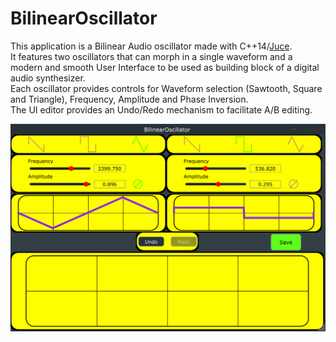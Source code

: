# BilinearOscillator

This application is a Bilinear Audio oscillator made with C++14/[Juce](https://juce.com/).  
It features two oscillators that can morph in a single waveform and a modern and smooth User Interface to be used as building block of a digital audio synthesizer.  
Each oscillator provides controls for Waveform selection (Sawtooth, Square and Triangle), Frequency, Amplitude and Phase Inversion.  
The UI editor provides an Undo/Redo mechanism to facilitate A/B editing.  

![](BilinearOscillator.gif)